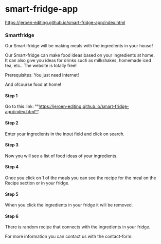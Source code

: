 # smart-fridge-app

https://jeroen-editing.github.io/smart-fridge-app/index.html


### Smartfridge

Our Smart-fridge will be making meals with the ingredients in your house!

Our Smart-fridge can make food ideas based on your ingredients at home.
It can also give you ideas for drinks such as milkshakes, homemade iced tea, etc..
The website is totally free!

Prerequisites: You just need internet!

And ofcourse food at home!


#### Step 1
Go to this link:
°°https://jeroen-editing.github.io/smart-fridge-app/index.html°°.

#### Step 2
Enter your ingredients in the input field and click on search.

#### Step 3
Now you will see a list of food ideas of your ingredients.

#### Step 4
Once you click on 1 of the meals you can see the recipe for the meal on the
Recipe section or in your fridge.

#### Step 5
When you click the ingredients in your fridge it will be removed.

#### Step 6
There is random recipe that connects with the ingredients in your fridge.



For more information you can contact us with the contact-form.